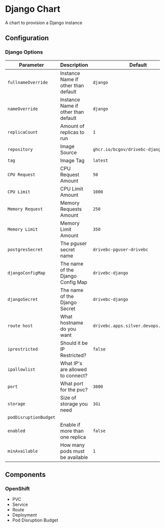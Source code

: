 # Django Chart

A chart to provision a Django instance 

## Configuration

### Django Options

| Parameter             | Description                         | Default                                |
| --------------------- | ----------------------------------- | -------------------------------------- |
| `fullnameOverride`    | Instance Name if other than default | `django`                               |
| `nameOverride`        | Instance Name if other than default | `django`                               |
| `replicaCount`        | Amount of replicas to run           | `1`                                    |
| `repository`          | Image Source                        | `ghcr.io/bcgov/drivebc-django`         |
| `tag`                 | Image Tag                           | `latest`                               |
| `CPU Request`         | CPU Request Amount                  | `50`                                   |
| `CPU Limit`           | CPU Limit Amount                    | `1000`                                 |
| `Memory Request`      | Memory Requests Amount              | `250`                                  |
| `Memory Limit`        | Memory Limit Amount                 | `350`                                  |
| `postgresSecret`      | The pguser secret name              | `drivebc-pguser-drivebc`               |
| `djangoConfigMap`     | The name of the Django Config Map   | `drivebc-django`                       |
| `djangoSecret`        | The name of the Django Secret       | `drivebc-django`                       |
| `route host`          | What hostname do you want           | `drivebc.apps.silver.devops.gov.bc.ca` |
| `iprestricted`        | Should it be IP Restricted?         | `false`                                |
| `ipallowlist`         | What IP's are allowed to connect?   |                                        |
| `port`                | What port for the pvc?              | `3000`                                 |
| `storage`             | Size of storage you need            | `1Gi`                                  |
| `podDisruptionBudget` |                                     |                                        |
| `enabled`             | Enable if more than one replica     | `false`                                |
| `minAvailable`        | How many pods must be available     | `1`                                    |



## Components
### OpenShift
- PVC 
- Service 
- Route 
- Deployment
- Pod Disruption Budget


